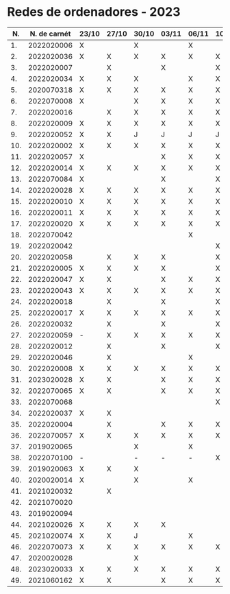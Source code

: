 # Redes de ordenadores - 2023

|N.|N. de carnét|23/10|27/10|30/10|03/11|06/11|10/11|13/11|17/11|20/11|24/11|27/11|
|--|----------|-----|-----|-----|-----|-----|-----|-----|-----|-----|-----|-----|
|1.|2022020006|X||X||X||X||X|||X|
|2.|2022020036|X|X|X|X|X|X|X|X|X|X|X|
|3.|2022020007||X||X||X||X||X|X|
|4.|2022020034|X|X|X||X|X|X|X|X|X|X|
|5.|2020070318|X|X|X|X|X|X|X|X|X|X||
|6.|2022070008|X||X|X|X|X|X|X||X||
|7.|2022020016||X|X|X|X|X|X||X|X|X|
|8.|2022020009|X|X|X|X|X|X|X|X|X|X|X|
|9.|2022020052|X|X|J|J|J|J|J|J|J|J|J|
|10.|2022020002|X|X|X|X|X|X|X|X|X|X|X|
|11.|2022020057|X|||X|X|X|X|X||X||
|12.|2022020014|X|X|X|X|X|X|X|X|X|X|X|
|13.|2022070084|X|||X||X||X|X|X||
|14.|2022020028|X|X|X|X|X|X||X|X|X|X|
|15.|2022020010|X|X|X|X|X|X|X|X|X|X|X|
|16.|2022020011|X|X|X|X|X|X|X|X|X|X|X|
|17.|2022020020|X|X|X|X|X|X|X|X|X||X|
|18.|2022070042|||||X||X|X|X|X|X|
|19.|2022020042||||||X||X|X|X|X|
|20.|2022020058||X|X|X||X|X||X||X|
|21.|2022020005|X|X|X|X||X||X|X|X||
|22.|2022020047|X|X||X|X|X|X|X|X|X|X|
|23.|2022020043|X|X|X|X|X|X|X|X|X|X|X|
|24.|2022020018||X||X||X||X||X||
|25.|2022020017|X|X|X|X|X|X|X|X|X|X|X|
|26.|2022020032||X||X||X||X||X||
|27.|2022020059|-|X|X|X|X|X|X|X|X|X|X|
|28.|2022020012||X||X||X||X||X||
|29.|2022020046||X|||X|||X|X||X|
|30.|2022020008|X|X|X|X|X|X|X||X|X|X|
|31.|2023020028|X|X||X|X|X||X|X|X||
|32.|2022070065|X|X||X|X|X|X|X|X|||
|33.|2022070068||||||X||||X|X|
|34.|2022020037|X|X||||||X||X|X|
|35.|2022020004||X||X|X|X|X|X|X|X||
|36.|2022070057|X|X|X|X|X|X|X|X|X|X|X|
|37.|2019020065|||X||X||X|X|X|||
|38.|2022070100|-||-|-|-|X|X|X||X||
|39.|2019020063|X|X|X||||X||X|||
|40.|2020020014|X||X||X||X||X||X|
|41.|2021020032||X||||||||||
|42.|2021070020|||||||X|X||||
|43.|2019020094||||||||||||
|44.|2021020026|X|X|X|X||||X|X|X|X|
|45.|2021020074|X|X|J||X||X|||X||
|46.|2022070073|X|X|X|X|X|X|X|X|X|X||
|47.|2020020028|||X||||X||X||X|
|48.|2023020033|X|X|X|X|X|X|X|X|X|X|X|
|49.|2021060162|X|X||X|X|X|X|X|X|X|X|

